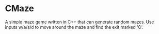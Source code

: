# CMaze
 A simple maze game written in C++ that can generate random mazes. Use inputs w/a/s/d to move around the maze and find the exit marked 'O'.
